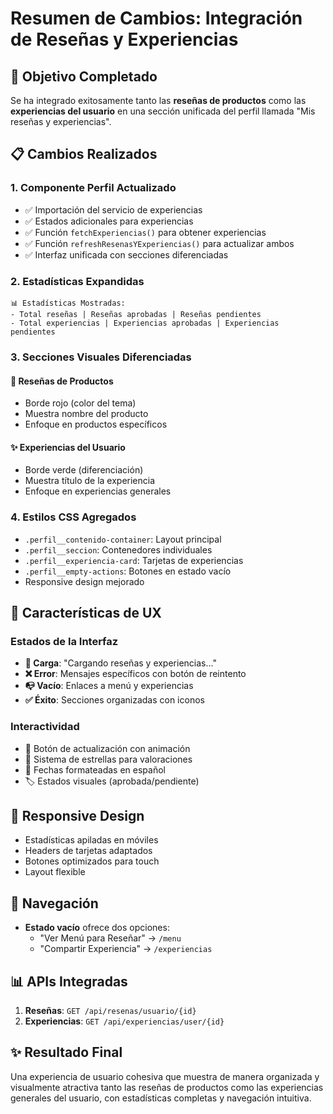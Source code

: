 # Resumen de Cambios: Integración de Reseñas y Experiencias

## 🎯 Objetivo Completado
Se ha integrado exitosamente tanto las **reseñas de productos** como las **experiencias del usuario** en una sección unificada del perfil llamada "Mis reseñas y experiencias".

## 📋 Cambios Realizados

### 1. **Componente Perfil Actualizado**
- ✅ Importación del servicio de experiencias
- ✅ Estados adicionales para experiencias
- ✅ Función `fetchExperiencias()` para obtener experiencias
- ✅ Función `refreshResenasYExperiencias()` para actualizar ambos
- ✅ Interfaz unificada con secciones diferenciadas

### 2. **Estadísticas Expandidas**
```
📊 Estadísticas Mostradas:
- Total reseñas | Reseñas aprobadas | Reseñas pendientes
- Total experiencias | Experiencias aprobadas | Experiencias pendientes
```

### 3. **Secciones Visuales Diferenciadas**

#### 🍕 Reseñas de Productos
- Borde rojo (color del tema)
- Muestra nombre del producto
- Enfoque en productos específicos

#### ✨ Experiencias del Usuario  
- Borde verde (diferenciación)
- Muestra título de la experiencia
- Enfoque en experiencias generales

### 4. **Estilos CSS Agregados**
- `.perfil__contenido-container`: Layout principal
- `.perfil__seccion`: Contenedores individuales
- `.perfil__experiencia-card`: Tarjetas de experiencias
- `.perfil__empty-actions`: Botones en estado vacío
- Responsive design mejorado

## 🎨 Características de UX

### Estados de la Interfaz
- **📡 Carga**: "Cargando reseñas y experiencias..."
- **❌ Error**: Mensajes específicos con botón de reintento
- **📭 Vacío**: Enlaces a menú y experiencias
- **✅ Éxito**: Secciones organizadas con iconos

### Interactividad
- 🔄 Botón de actualización con animación
- 🌟 Sistema de estrellas para valoraciones
- 📅 Fechas formateadas en español
- 🏷️ Estados visuales (aprobada/pendiente)

## 📱 Responsive Design
- Estadísticas apiladas en móviles
- Headers de tarjetas adaptados
- Botones optimizados para touch
- Layout flexible

## 🔗 Navegación
- **Estado vacío** ofrece dos opciones:
  - "Ver Menú para Reseñar" → `/menu`
  - "Compartir Experiencia" → `/experiencias`

## 📊 APIs Integradas
1. **Reseñas**: `GET /api/resenas/usuario/{id}`
2. **Experiencias**: `GET /api/experiencias/user/{id}`

## ✨ Resultado Final
Una experiencia de usuario cohesiva que muestra de manera organizada y visualmente atractiva tanto las reseñas de productos como las experiencias generales del usuario, con estadísticas completas y navegación intuitiva.
